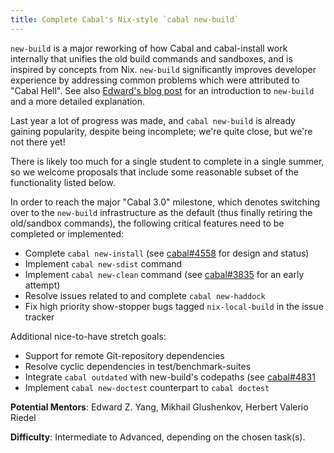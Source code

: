 ```yaml
---
title: Complete Cabal's Nix-style `cabal new-build`
---
```


`new-build` is a major reworking of how Cabal and cabal-install work internally
that unifies the old build commands and sandboxes, and is inspired by concepts
from Nix. `new-build` significantly improves developer experience by addressing
common problems which were attributed to "Cabal Hell".
See also [Edward's blog post](http://blog.ezyang.com/2016/05/announcing-cabal-new-build-nix-style-local-builds/)
for an introduction to `new-build` and a more detailed explanation.

Last year a lot of progress was made, and `cabal new-build` is already gaining
popularity, despite being incomplete; we're quite close, but we're not there yet!

There is likely too much for a single student to complete in a single summer, so
we welcome proposals that include some reasonable subset of the functionality
listed below.

In order to reach the major "Cabal 3.0" milestone, which denotes switching over
to the `new-build` infrastructure as the default (thus finally retiring the
old/sandbox commands), the following critical features need to be completed or
implemented:

* Complete `cabal new-install` (see [cabal#4558](https://github.com/haskell/cabal/issues/4558)
  for design and status)
* Implement `cabal new-sdist` command
* Implement `cabal new-clean` command (see [cabal#3835](https://github.com/haskell/cabal/pull/3835)
  for an early attempt)
* Resolve issues related to and complete `cabal new-haddock`
* Fix high priority show-stopper bugs tagged `nix-local-build` in the issue tracker

Additional nice-to-have stretch goals:
* Support for remote Git-repository dependencies
* Resolve cyclic dependencies in test/benchmark-suites
* Integrate `cabal outdated` with new-build's codepaths (see [cabal#4831](https://github.com/haskell/cabal/issues/4831)
* Implement `cabal new-doctest` counterpart to `cabal doctest`

**Potential Mentors**: Edward Z. Yang, Mikhail Glushenkov, Herbert Valerio Riedel

**Difficulty**: Intermediate to Advanced, depending on the chosen task(s).
